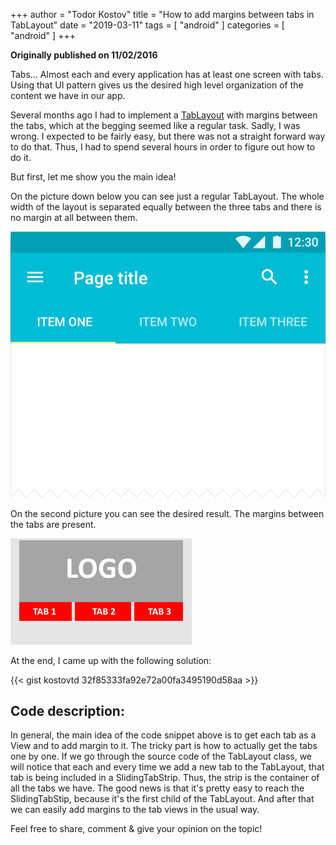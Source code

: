 +++
author = "Todor Kostov"
title = "How to add margins between tabs in TabLayout"
date = "2019-03-11"
tags = [
    "android"
]
categories = [
    "android"
]
+++

**Originally published on 11/02/2016**

Tabs... Almost each and every application has at least one screen with tabs. Using that UI pattern gives us the desired high level organization of the content we have in our app.

Several months ago I had to implement a [TabLayout](https://developer.android.com/reference/com/google/android/material/tabs/TabLayout) with margins between the tabs, which at the begging seemed like a regular task. Sadly, I was wrong. I expected to be fairly easy, but there was not a straight forward way to do that. Thus, I had to spend several hours in order to figure out how to do it.

But first, let me show you the main idea!

On the picture down below you can see just a regular TabLayout. The whole width of the layout is separated equally between the three tabs and there is no margin at all between them.

![](/components_tabs_usage_mobile3.png)

On the second picture you can see the desired result. The margins between the tabs are present.

![](/tabs_margin.png)

At the end, I came up with the following solution:

{{< gist kostovtd 32f85333fa92e72a00fa3495190d58aa >}}

## Code description:
In general, the main idea of the code snippet above is to get each tab as a View and to add margin to it. The tricky part is how to actually get the tabs one by one. If we go through the source code of the TabLayout class, we will notice that each and every time we add a new tab to the TabLayout, that tab is being included in a SlidingTabStrip. Thus, the strip is the container of all the tabs we have. The good news is that it's pretty easy to reach the SlidingTabStip, because it's the first child of the TabLayout. And after that we can easily add margins to the tab views in the usual way.

Feel free to share, comment & give your opinion on the topic!